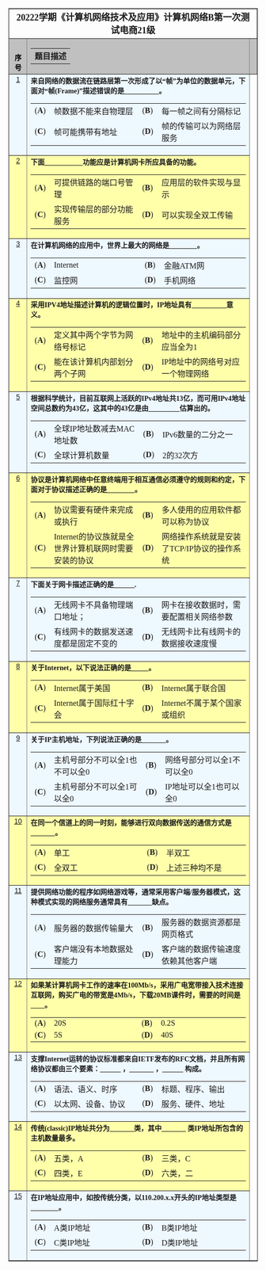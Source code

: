 <div align="center">
  <table id="wjTA" cellpadding="1" cellspacing="0" border="1" width="955" align="center" class="tabThinM" style="font-size:10.5pt;font-family: 楷体_GB2312;margin-top: 0px;">       
    <tbody>
      <tr valign="top" align="left">
        <td align="Center" colspan="6" style="font-size:18px"><b>20222学期《计算机网络技术及应用》计算机网络B第一次测试电商21级</b></td>
      </tr>
      <th bgcolor="#c0c0c0" bordercolor="#000000" align="center" width="30" valign="bottom" bordercolorlight="#000000" bordercolordark="#FFFFFF">
        <font style="COLOR: #000000; FONT-FAMILY: 宋体,arial; FONT-SIZE: 14px">序号</font></th>
      <th bgcolor="#c0c0c0" bordercolor="#000000" align="Left" width="772" valign="bottom" bordercolorlight="#000000" bordercolordark="#FFFFFF">
        <table border="0" cellpadding="0" cellspacing="0" width="100%" class="tabNBx"><tbody><tr valign="bottom">
          <td align="left"><b>题目描述</b></td></tr></tbody></table></th>
      <th bgcolor="#c0c0c0" bordercolor="#000000" align="Center" colspan="4" width="128" valign="bottom" bordercolorlight="#000000" bordercolordark="#FFFFFF">
    </tr>
    <tr valign="top" align="left" bgcolor="#EEF8FF">
      <td bordercolor="#000000" bordercolorlight="#000000" bordercolordark="#FFFFFF" align="Center" valign="top">
        <font style="COLOR: #000000; FONT-FAMILY: 宋体,arial; FONT-SIZE: 14px">
          <input type="hidden" name="th_1" value="3137"><input type="hidden" name="wtOR_1" value="2"><input type="hidden" name="wtXxs_1" value="4"><a title="单击此处将本题加入或移出错题本" href="javascript:setErrStpic(3137);">1</a><br></font></td>
      <td align="left" valign="middle" colspan="1"><b>来自网络的数据流在链路层第一次形成了以“帧”为单位的数据单元，下面对“帧(Frame)”描述错误的是__________。<br>
        </b><table width="100%" class="tabNBt">
        <tbody><tr><td width="24">(<b>A</b>)</td><td width="363"><span class="xxBgcolorA">帧数据不能来自物理层<br>
          </span></td>
          <td width="24">(<b>B</b>)</td><td width="363"><span class="xxBgcolorE">每一帧之间有分隔标记<br>
          </span></td>
          </tr><tr><td width="24">(<b>C</b>)</td><td width="363"><span>帧可能携带有地址</span></td>
          <td width="24">(<b>D</b>)</td><td width="363"><span>帧的传输可以为网络层服务</span></td>
          </tr></tbody></table>
      </td>
      <tr valign="top" align="left" bgcolor="#FFFFAA">
        <td bordercolor="#000000" bordercolorlight="#000000" bordercolordark="#FFFFFF" align="Center" valign="top">
          <font style="COLOR: #000000; FONT-FAMILY: 宋体,arial; FONT-SIZE: 14px">
            <input type="hidden" name="th_2" value="3143"><input type="hidden" name="wtOR_2" value="4"><input type="hidden" name="wtXxs_2" value="4"><a title="单击此处将本题加入或移出错题本" href="javascript:setErrStpic(3143);">2</a><br></font></td>
        <td align="left" valign="middle" colspan="1"><b>下面___________功能应是计算机网卡所应具备的功能。&nbsp;&nbsp;<br>
          </b><table width="100%" class="tabNBt">
          <tbody><tr><td width="24">(<b>A</b>)</td><td width="363"><span>可提供链路的端口号管理</span></td>
            <td width="24">(<b>B</b>)</td><td width="363"><span>应用层的软件实现与显示</span></td>
            </tr><tr><td width="24">(<b>C</b>)</td><td width="363"><span>实现传输层的部分功能服务</span></td>
            <td width="24">(<b>D</b>)</td><td width="363"><span class="xxBgcolor">可以实现全双工传输<br>
</span></td>
</tr></tbody></table>
</td>
<tr valign="top" align="left" bgcolor="#EEF8FF">
<td bordercolor="#000000" bordercolorlight="#000000" bordercolordark="#FFFFFF" align="Center" valign="top">
<font style="COLOR: #000000; FONT-FAMILY: 宋体,arial; FONT-SIZE: 14px">
<input type="hidden" name="th_3" value="3145"><input type="hidden" name="wtOR_3" value="1"><input type="hidden" name="wtXxs_3" value="4"><a title="单击此处将本题加入或移出错题本" href="javascript:setErrStpic(3145);">3</a><br></font></td>
<td align="left" valign="middle" colspan="1"><b>在计算机网络的应用中，世界上最大的网络是________。<br>
</b><table width="100%" class="tabNBt">
<tbody><tr><td width="24">(<b>A</b>)</td><td width="363"><span class="xxBgcolor">Internet</span></td>
<td width="24">(<b>B</b>)</td><td width="363"><span>金融ATM网</span></td>
</tr><tr><td width="24">(<b>C</b>)</td><td width="363"><span>监控网</span></td>
<td width="24">(<b>D</b>)</td><td width="363"><span>手机网络<br>
</span></td>
</tr></tbody></table>
</td>

<tr valign="top" align="left" bgcolor="#FFFFAA">
<td bordercolor="#000000" bordercolorlight="#000000" bordercolordark="#FFFFFF" align="Center" valign="top">
<font style="COLOR: #000000; FONT-FAMILY: 宋体,arial; FONT-SIZE: 14px">
<input type="hidden" name="th_4" value="3146"><input type="hidden" name="wtOR_4" value="4"><input type="hidden" name="wtXxs_4" value="4"><a title="单击此处将本题加入或移出错题本" href="javascript:setErrStpic(3146);">4</a><br></font></td>
<td align="left" valign="middle" colspan="1"><b>采用IPV4地址描述计算机的逻辑位置时，IP地址具有__________意义。<br>
</b><table width="100%" class="tabNBt">
<tbody><tr><td width="24">(<b>A</b>)</td><td width="363"><span>定义其中两个字节为网络号标记</span></td>
<td width="24">(<b>B</b>)</td><td width="363"><span>地址中的主机编码部分应当全为1<br>
</span></td>
</tr><tr><td width="24">(<b>C</b>)</td><td width="363"><span>能在该计算机内部划分两个子网</span></td>
<td width="24">(<b>D</b>)</td><td width="363"><span class="xxBgcolor">IP地址中的网络号对应一个物理网络</span></td>
</tr></tbody></table>
</td>

<tr valign="top" align="left" bgcolor="#EEF8FF">
<td bordercolor="#000000" bordercolorlight="#000000" bordercolordark="#FFFFFF" align="Center" valign="top">
<font style="COLOR: #000000; FONT-FAMILY: 宋体,arial; FONT-SIZE: 14px">
<input type="hidden" name="th_5" value="3524"><input type="hidden" name="wtOR_5" value="1"><input type="hidden" name="wtXxs_5" value="4"><a title="单击此处将本题加入或移出错题本" href="javascript:setErrStpic(3524);">5</a><br></font></td>
<td align="left" valign="middle" colspan="1"><b>根据科学统计，目前互联网上活跃的IPv4地址共13亿，而可用IPv4地址空间总数约为43亿，这其中的43亿是由_________估算出的。</b><table width="100%" class="tabNBt">
<tbody><tr><td width="24">(<b>A</b>)</td><td width="363"><span class="xxBgcolorE">全球IP地址数减去MAC地址数</span></td>
<td width="24">(<b>B</b>)</td><td width="363"><span>IPv6数量的二分之一</span></td>
</tr><tr><td width="24">(<b>C</b>)</td><td width="363"><span>全球计算机数量</span></td>
<td width="24">(<b>D</b>)</td><td width="363"><span class="xxBgcolorA">2的32次方</span></td>
</tr></tbody></table>
</td>

<tr valign="top" align="left" bgcolor="#FFFFAA">
<td bordercolor="#000000" bordercolorlight="#000000" bordercolordark="#FFFFFF" align="Center" valign="top">
<font style="COLOR: #000000; FONT-FAMILY: 宋体,arial; FONT-SIZE: 14px">
<input type="hidden" name="th_6" value="13436"><input type="hidden" name="wtOR_6" value="3"><input type="hidden" name="wtXxs_6" value="4"><a title="单击此处将本题加入或移出错题本" href="javascript:setErrStpic(13436);">6</a><br></font></td>
<td align="left" valign="middle" colspan="1"><b>协议是计算机网络中任意终端用于相互通信必须遵守的规则和约定，下面对于协议描述正确的是________。</b><table width="100%" class="tabNBt">
<tbody><tr><td width="24">(<b>A</b>)</td><td width="363"><span class="xxBgcolorA">协议需要有硬件来完成或执行</span></td>
<td width="24">(<b>B</b>)</td><td width="363"><span>多人使用的应用软件都可以称为协议</span></td>
</tr><tr><td width="24">(<b>C</b>)</td><td width="363"><span class="xxBgcolorE">Internet的协议族就是全世界计算机联网时需要安装的协议</span></td>
<td width="24">(<b>D</b>)</td><td width="363"><span>网络操作系统就是安装了TCP/IP协议的操作系统</span></td>
</tr></tbody></table>
</td>

<tr valign="top" align="left" bgcolor="#EEF8FF">
<td bordercolor="#000000" bordercolorlight="#000000" bordercolordark="#FFFFFF" align="Center" valign="top">
<font style="COLOR: #000000; FONT-FAMILY: 宋体,arial; FONT-SIZE: 14px">
<input type="hidden" name="th_7" value="13724"><input type="hidden" name="wtOR_7" value="2"><input type="hidden" name="wtXxs_7" value="4"><a title="单击此处将本题加入或移出错题本" href="javascript:setErrStpic(13724);">7</a><br></font></td>
<td align="left" valign="middle" colspan="1"><b>下面关于网卡描述正确的是______.</b><table width="100%" class="tabNBt">
<tbody><tr><td width="24">(<b>A</b>)</td><td width="363"><span>无线网卡不具备物理端口地址；</span></td>
<td width="24">(<b>B</b>)</td><td width="363"><span class="xxBgcolor">网卡在接收数据时，需要配置相关网络参数</span></td>
</tr><tr><td width="24">(<b>C</b>)</td><td width="363"><span>有线网卡的数据发送速度都是固定不变的</span></td>
<td width="24">(<b>D</b>)</td><td width="363"><span>无线网卡比有线网卡的数据接收速度慢</span></td>
</tr></tbody></table>
</td>

<tr valign="top" align="left" bgcolor="#FFFFAA">
<td bordercolor="#000000" bordercolorlight="#000000" bordercolordark="#FFFFFF" align="Center" valign="top">
<font style="COLOR: #000000; FONT-FAMILY: 宋体,arial; FONT-SIZE: 14px">
<input type="hidden" name="th_8" value="14754"><input type="hidden" name="wtOR_8" value="4"><input type="hidden" name="wtXxs_8" value="4"><a title="单击此处将本题加入或移出错题本" href="javascript:setErrStpic(14754);">8</a><br></font></td>
<td align="left" valign="middle" colspan="1"><b>关于Internet，以下说法正确的是_____。<br>
</b><table width="100%" class="tabNBt">
<tbody><tr><td width="24">(<b>A</b>)</td><td width="363"><span>Internet属于美国</span></td>
<td width="24">(<b>B</b>)</td><td width="363"><span>Internet属于联合国</span></td>
</tr><tr><td width="24">(<b>C</b>)</td><td width="363"><span>Internet属于国际红十字会<br>
</span></td>
<td width="24">(<b>D</b>)</td><td width="363"><span class="xxBgcolor">Internet不属于某个国家或组织<br>
</span></td>
</tr></tbody></table>
</td>

<tr valign="top" align="left" bgcolor="#EEF8FF">
<td bordercolor="#000000" bordercolorlight="#000000" bordercolordark="#FFFFFF" align="Center" valign="top">
<font style="COLOR: #000000; FONT-FAMILY: 宋体,arial; FONT-SIZE: 14px">
<input type="hidden" name="th_9" value="14755"><input type="hidden" name="wtOR_9" value="0"><input type="hidden" name="wtXxs_9" value="4"><a title="单击此处将本题加入或移出错题本" href="javascript:setErrStpic(14755);">9</a><br></font></td>
<td align="left" valign="middle" colspan="1"><b>关于IP主机地址，下列说法正确的是_______。</b><table width="100%" class="tabNBt">
<tbody><tr><td width="24">(<b>A</b>)</td><td width="363"><span class="xxBgcolorA">主机号部分不可以全1也不可以全0&nbsp;&nbsp;&nbsp;&nbsp;&nbsp;&nbsp;&nbsp;&nbsp;</span></td>
<td width="24">(<b>B</b>)</td><td width="363"><span>网络号部分可以全1不可以全0<br>
</span></td>
</tr><tr><td width="24">(<b>C</b>)</td><td width="363"><span>主机号部分不可以全1可以全0</span></td>
<td width="24">(<b>D</b>)</td><td width="363"><span>IP地址可以全1也可以全0<br>
</span></td>
</tr></tbody></table>
</td>

<tr valign="top" align="left" bgcolor="#FFFFAA">
<td bordercolor="#000000" bordercolorlight="#000000" bordercolordark="#FFFFFF" align="Center" valign="top">
<font style="COLOR: #000000; FONT-FAMILY: 宋体,arial; FONT-SIZE: 14px">
<input type="hidden" name="th_10" value="14767"><input type="hidden" name="wtOR_10" value="3"><input type="hidden" name="wtXxs_10" value="4"><a title="单击此处将本题加入或移出错题本" href="javascript:setErrStpic(14767);">10</a><br></font></td>
<td align="left" valign="middle" colspan="1"><b>在同一个信道上的同一时刻，能够进行双向数据传送的通信方式是_______。&nbsp;&nbsp;&nbsp;<br>
</b><table width="100%" class="tabNBt">
<tbody><tr><td width="24">(<b>A</b>)</td><td width="363"><span>单工&nbsp;&nbsp;&nbsp;&nbsp;&nbsp;&nbsp;&nbsp;&nbsp;</span></td>
<td width="24">(<b>B</b>)</td><td width="363"><span>半双工</span></td>
</tr><tr><td width="24">(<b>C</b>)</td><td width="363"><span class="xxBgcolor">全双工</span></td>
<td width="24">(<b>D</b>)</td><td width="363"><span>上述三种均不是<br>
</span></td>
</tr></tbody></table>
</td>

<tr valign="top" align="left" bgcolor="#EEF8FF">
<td bordercolor="#000000" bordercolorlight="#000000" bordercolordark="#FFFFFF" align="Center" valign="top">
<font style="COLOR: #000000; FONT-FAMILY: 宋体,arial; FONT-SIZE: 14px">
<input type="hidden" name="th_11" value="14772"><input type="hidden" name="wtOR_11" value="2"><input type="hidden" name="wtXxs_11" value="4"><a title="单击此处将本题加入或移出错题本" href="javascript:setErrStpic(14772);">11</a><br></font></td>
<td align="left" valign="middle" colspan="1"><b>提供网络功能的程序如网络游戏等，通常采用客户端/服务器模式，这种模式实现的网络服务通常具有_______缺点。<br>
</b><table width="100%" class="tabNBt">
<tbody><tr><td width="24">(<b>A</b>)</td><td width="363"><span class="xxBgcolorA">服务器的数据传输量大<br>
</span></td>
<td width="24">(<b>B</b>)</td><td width="363"><span class="xxBgcolorE">服务器的数据资源都是网页格式<br>
</span></td>
</tr><tr><td width="24">(<b>C</b>)</td><td width="363"><span>客户端没有本地数据处理能力<br>
</span></td>
<td width="24">(<b>D</b>)</td><td width="363"><span>客户端的数据传输速度依赖其他客户端<br>
</span></td>
</tr></tbody></table>
</td>

<tr valign="top" align="left" bgcolor="#FFFFAA">
<td bordercolor="#000000" bordercolorlight="#000000" bordercolordark="#FFFFFF" align="Center" valign="top">
<font style="COLOR: #000000; FONT-FAMILY: 宋体,arial; FONT-SIZE: 14px">
<input type="hidden" name="th_12" value="14773"><input type="hidden" name="wtOR_12" value="3"><input type="hidden" name="wtXxs_12" value="4"><a title="单击此处将本题加入或移出错题本" href="javascript:setErrStpic(14773);">12</a><br></font></td>
<td align="left" valign="middle" colspan="1"><b>如果某计算机网卡工作的速率在100Mb/s，采用广电宽带接入技术连接互联网，购买广电的带宽是4Mb/s，下载20MB课件时，需要的时间是____。<br>
</b><table width="100%" class="tabNBt">
<tbody><tr><td width="24">(<b>A</b>)</td><td width="363"><span>20S<br>
</span></td>
<td width="24">(<b>B</b>)</td><td width="363"><span>0.2S<br>
</span></td>
</tr><tr><td width="24">(<b>C</b>)</td><td width="363"><span class="xxBgcolorE">5S<br>
</span></td>
<td width="24">(<b>D</b>)</td><td width="363"><span class="xxBgcolorA">40S<br>
</span></td>
</tr></tbody></table>
</td>

<tr valign="top" align="left" bgcolor="#EEF8FF">
<td bordercolor="#000000" bordercolorlight="#000000" bordercolordark="#FFFFFF" align="Center" valign="top">
<font style="COLOR: #000000; FONT-FAMILY: 宋体,arial; FONT-SIZE: 14px">
<input type="hidden" name="th_13" value="14781"><input type="hidden" name="wtOR_13" value="1"><input type="hidden" name="wtXxs_13" value="4"><a title="单击此处将本题加入或移出错题本" href="javascript:setErrStpic(14781);">13</a><br></font></td>
<td align="left" valign="middle" colspan="1"><b>支撑Internet运转的协议标准都来自IETF发布的RFC文档，并且所有网络协议都由三个要素：______&nbsp;，_______&nbsp;，______&nbsp;构成。<br>
</b><table width="100%" class="tabNBt">
<tbody><tr><td width="24">(<b>A</b>)</td><td width="363"><span class="xxBgcolor">语法、语义、时序<br>
</span></td>
<td width="24">(<b>B</b>)</td><td width="363"><span>标题、程序、输出<br>
</span></td>
</tr><tr><td width="24">(<b>C</b>)</td><td width="363"><span>以太网、设备、协议<br>
</span></td>
<td width="24">(<b>D</b>)</td><td width="363"><span>服务、硬件、地址<br>
</span></td>
</tr></tbody></table>
</td>

<tr valign="top" align="left" bgcolor="#FFFFAA">
<td bordercolor="#000000" bordercolorlight="#000000" bordercolordark="#FFFFFF" align="Center" valign="top">
<font style="COLOR: #000000; FONT-FAMILY: 宋体,arial; FONT-SIZE: 14px">
<input type="hidden" name="th_14" value="14814"><input type="hidden" name="wtOR_14" value="1"><input type="hidden" name="wtXxs_14" value="4"><a title="单击此处将本题加入或移出错题本" href="javascript:setErrStpic(14814);">14</a><br></font></td>
<td align="left" valign="middle" colspan="1"><b>传统(classic)IP地址共分为_______类，其中_______&nbsp;类IP地址所包含的主机数量最多。<br>
</b><table width="100%" class="tabNBt">
<tbody><tr><td width="24">(<b>A</b>)</td><td width="363"><span class="xxBgcolor">五类，A<br>
</span></td>
<td width="24">(<b>B</b>)</td><td width="363"><span>三类，C<br>
</span></td>
</tr><tr><td width="24">(<b>C</b>)</td><td width="363"><span>四类，E<br>
</span></td>
<td width="24">(<b>D</b>)</td><td width="363"><span>六类，二<br>
</span></td>
</tr></tbody></table>
</td>

<tr valign="top" align="left" bgcolor="#EEF8FF">
<td bordercolor="#000000" bordercolorlight="#000000" bordercolordark="#FFFFFF" align="Center" valign="top">
<font style="COLOR: #000000; FONT-FAMILY: 宋体,arial; FONT-SIZE: 14px">
<input type="hidden" name="th_15" value="15694"><input type="hidden" name="wtOR_15" value="3"><input type="hidden" name="wtXxs_15" value="4"><a title="单击此处将本题加入或移出错题本" href="javascript:setErrStpic(15694);">15</a><br></font></td>
<td align="left" valign="middle" colspan="1"><b>在IP地址应用中，如按传统分类，以110.200.x.x开头的IP地址类型是________。</b><div style="margin-left:30"></div><table width="100%" class="tabNBt">
<tbody><tr><td width="24">(<b>A</b>)</td><td width="363"><span class="xxBgcolorA">A类IP地址</span></td>
<td width="24">(<b>B</b>)</td><td width="363"><span>B类IP地址</span></td>
</tr><tr><td width="24">(<b>C</b>)</td><td width="363"><span class="xxBgcolorE">C类IP地址</span></td>
<td width="24">(<b>D</b>)</td><td width="363"><span>D类IP地址</span></td>
</tr></tbody></table>
</td>

</tbody></table>
</div>
